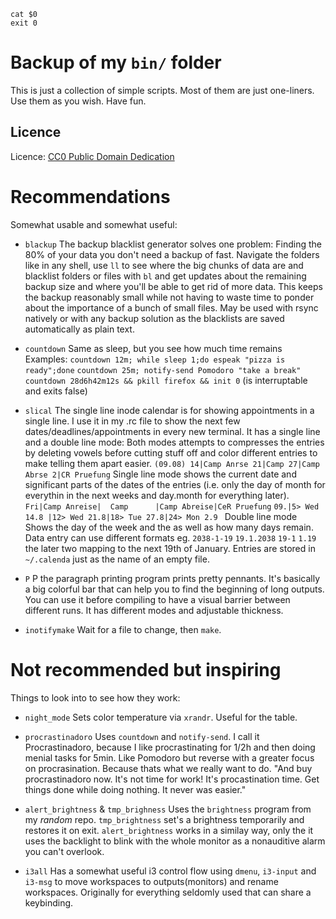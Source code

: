     cat $0
    exit 0

Backup of my `bin/` folder
==========================

This is just a collection of simple scripts.
Most of them are just one-liners.
Use them as you wish. Have fun.

Licence
-------

Licence: [CC0 Public Domain Dedication](http://creativecommons.org/publicdomain/zero/1.0/)

Recommendations
===============
Somewhat usable and somewhat useful:

* `blackup`
    The backup blacklist generator solves one problem:
    Finding the 80% of your data you don't need a backup of fast.
    Navigate the folders like in any shell, use `ll` to see where the big chunks of data are and blacklist folders or files with `bl` and get updates about the remaining backup size and where you'll be able to get rid of more data.
    This keeps the backup reasonably small while not having to waste time to ponder about the importance of a bunch of small files.
    May be used with rsync natively or with any backup solution as the blacklists are saved automatically as plain text.
    
* `countdown`
    Same as sleep, but you see how much time remains
    Examples:
    `countdown 12m; while sleep 1;do espeak "pizza is ready";done`
    `countdown 25m; notify-send Pomodoro "take a break"`
    `countdown 28d6h42m12s && pkill firefox && init 0` (is interruptable and exits false)

* `slical`
    The single line inode calendar is for showing appointments in a single line.
    I use it in my .rc file to show the next few dates/deadlines/appointments in every new terminal.
    It has a single line and a double line mode:
    Both modes attempts to compresses the entries by deleting vowels before cutting stuff off and color different entries to make telling them apart easier.
    `(09.08) 14|Camp Anrse 21|Camp 27|Camp Abrse 2|CR Pruefung`
    Single line mode shows the current date and significant parts of the dates of the entries (i.e. only the day of month for everythin in the next weeks and day.month for everything later).
    `Fri|Camp Anreise|  Camp      |Camp Abreise|CeR Pruefung`
    `09.|5> Wed 14.8 |12> Wed 21.8|18> Tue 27.8|24> Mon 2.9 `
    Double line mode Shows the day of the week and the as well as how many days remain.
    Data entry can use different formats eg. `2038-1-19` `19.1.2038` `19-1` `1.19` the later two mapping to the next 19th of January.
    Entries are stored in `~/.calenda` just as the name of an empty file.

* `P`
    P the paragraph printing program prints pretty pennants.
    It's basically a big colorful bar that can help you to find the beginning of long outputs.
    You can use it before compiling to have a visual barrier between different runs.
    It has different modes and adjustable thickness.

* `inotifymake`
    Wait for a file to change, then `make`.


Not recommended but inspiring
=============================
Things to look into to see how they work:

* `night_mode`
    Sets color temperature via `xrandr`. Useful for the table.
    
* `procrastinadoro`
    Uses `countdown` and `notify-send`. I call it Procrastinadoro, because I like procrastinating for 1/2h and then doing menial tasks for 5min. Like Pomodoro but reverse with a greater focus on procrasination. Because thats what we really want to do. "And buy procrastinadoro now. It's not time for work! It's procastination time. Get things done while doing nothing. It never was easier."

* `alert_brightness` & `tmp_brighness`
    Uses the `brightness` program from my *random* repo. `tmp_brightness` set's a brightness temporarily and restores it on exit. `alert_brightness` works in a similay way, only the it uses the backlight to blink with the whole monitor as a nonauditive alarm you can't overlook.

* `i3all`
    Has a somewhat useful i3 control flow using `dmenu`, `i3-input` and `i3-msg` to move workspaces to outputs(monitors) and rename workspaces. Originally for everything seldomly used that can share a keybinding.


